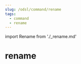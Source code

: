 ```yaml
---
slug: /odsl/command/rename
tags:
  - command
  - rename
---
```

import Rename from './_rename.md'

rename
=========

<Rename />